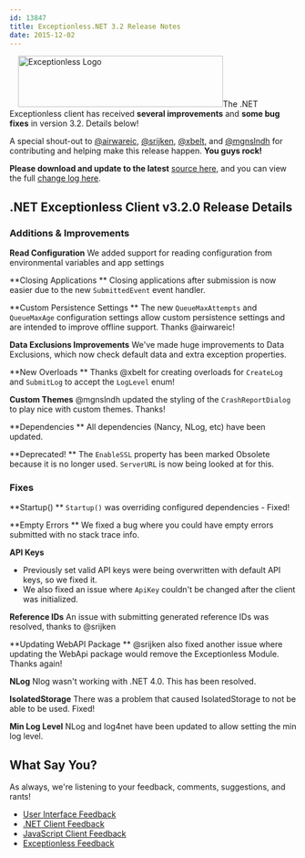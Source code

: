 ```yaml
---
id: 13847
title: Exceptionless.NET 3.2 Release Notes
date: 2015-12-02
---
```

<img loading="lazy" class="alignright wp-image-2978" style="margin-left: 15px;" src="/assets/img/news/exceptionless-logoBLK.png" alt="Exceptionless Logo" width="360" height="90" data-id="2978" srcset="/assets/exceptionless-logoBLK.png 1000w, /assets/exceptionless-logoBLK-300x75.png 300w" sizes="(max-width: 360px) 100vw, 360px" />The .NET Exceptionless client has received **several improvements** and **some bug fixes** in version 3.2. Details below!

A special shout-out to <a href="https://github.com/airwareic" target="_blank">@airwareic</a>, <a href="https://github.com/srijken" target="_blank">@srijken</a>, <a href="https://github.com/xbelt" target="_blank">@xbelt</a>, and <a href="https://github.com/mgnslndh" target="_blank">@mgnslndh</a> for contributing and helping make this release happen. **You guys rock!**

**Please download and update to the latest** <a href="https://github.com/exceptionless/Exceptionless.Net/releases/tag/v3.2.0" target="_blank">source here</a>, and you can view the full <a href="/why/" target="_blank">change log here</a>.<!--more-->

## .NET Exceptionless Client v3.2.0 Release Details

### Additions & Improvements

**Read Configuration**
We added support for reading configuration from environmental variables and app settings

**Closing Applications
** Closing applications after submission is now easier due to the new `SubmittedEvent` event handler.

**Custom Persistence Settings
** The new `QueueMaxAttempts` and `QueueMaxAge` configuration settings allow custom persistence settings and are intended to improve offline support. Thanks @airwareic!

**Data Exclusions Improvements**
We've made huge improvements to Data Exclusions, which now check default data and extra exception properties.

**New Overloads
** Thanks @xbelt for creating overloads for `CreateLog` and `SubmitLog` to accept the `LogLevel` enum!

**Custom Themes**
@mgnslndh updated the styling of the `CrashReportDialog` to play nice with custom themes. Thanks!

**Dependencies
** All dependencies (Nancy, NLog, etc) have been updated.

**Deprecated!
** The `EnableSSL` property has been marked Obsolete because it is no longer used. `ServerURL` is now being looked at for this.

### Fixes

**Startup()
** `Startup()` was overriding configured dependencies - Fixed!

**Empty Errors
** We fixed a bug where you could have empty errors submitted with no stack trace info.

**API Keys**

* Previously set valid API keys were being overwritten with default API keys, so we fixed it.
* We also fixed an issue where `ApiKey` couldn't be changed after the client was initialized.

**Reference IDs**
An issue with submitting generated reference IDs was resolved, thanks to @srijken

**Updating WebAPI Package
** @srijken also fixed another issue where updating the WebApi package would remove the Exceptionless Module. Thanks again!

**NLog**
Nlog wasn't working with .NET 4.0. This has been resolved.

**IsolatedStorage**
There was a problem that caused IsolatedStorage to not be able to be used. Fixed!

**Min Log Level**
NLog and log4net have been updated to allow setting the min log level.

## What Say You?

As always, we're listening to your feedback, comments, suggestions, and rants!

* [User Interface Feedback](https://github.com/exceptionless/Exceptionless.UI/issues/new)
* [.NET Client Feedback](https://github.com/exceptionless/Exceptionless.Net/issues/new)
* [JavaScript Client Feedback](https://github.com/exceptionless/Exceptionless.JavaScript/issues/new)
* [Exceptionless Feedback](https://github.com/exceptionless/exceptionless/issues/new)

